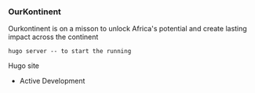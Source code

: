 ### OurKontinent

Ourkontinent is on a misson to unlock Africa's potential and create lasting impact across the continent


```
hugo server -- to start the running 
```

Hugo site


- Active Development
